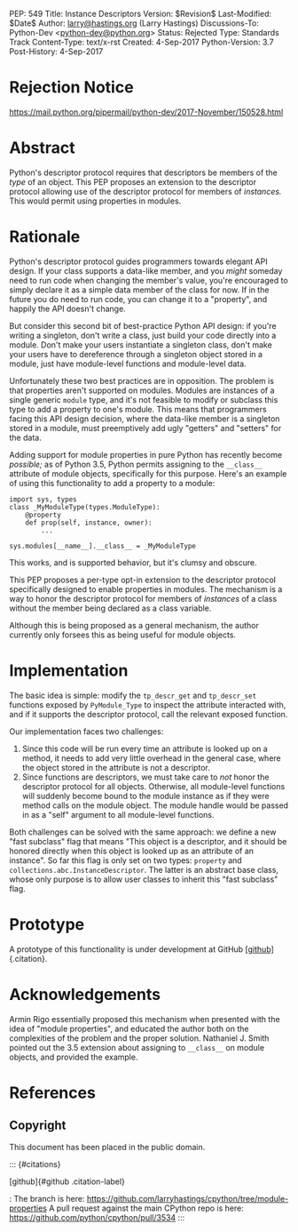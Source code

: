 PEP: 549 Title: Instance Descriptors Version: \$Revision\$
Last-Modified: \$Date\$ Author: <larry@hastings.org> (Larry Hastings)
Discussions-To: Python-Dev \<<python-dev@python.org>\> Status: Rejected
Type: Standards Track Content-Type: text/x-rst Created: 4-Sep-2017
Python-Version: 3.7 Post-History: 4-Sep-2017

Rejection Notice
================

<https://mail.python.org/pipermail/python-dev/2017-November/150528.html>

Abstract
========

Python\'s descriptor protocol requires that descriptors be members of
the *type* of an object. This PEP proposes an extension to the
descriptor protocol allowing use of the descriptor protocol for members
of *instances.* This would permit using properties in modules.

Rationale
=========

Python\'s descriptor protocol guides programmers towards elegant API
design. If your class supports a data-like member, and you *might*
someday need to run code when changing the member\'s value, you\'re
encouraged to simply declare it as a simple data member of the class for
now. If in the future you do need to run code, you can change it to a
\"property\", and happily the API doesn\'t change.

But consider this second bit of best-practice Python API design: if
you\'re writing a singleton, don\'t write a class, just build your code
directly into a module. Don\'t make your users instantiate a singleton
class, don\'t make your users have to dereference through a singleton
object stored in a module, just have module-level functions and
module-level data.

Unfortunately these two best practices are in opposition. The problem is
that properties aren\'t supported on modules. Modules are instances of a
single generic `module` type, and it\'s not feasible to modify or
subclass this type to add a property to one\'s module. This means that
programmers facing this API design decision, where the data-like member
is a singleton stored in a module, must preemptively add ugly
\"getters\" and \"setters\" for the data.

Adding support for module properties in pure Python has recently become
*possible;* as of Python 3.5, Python permits assigning to the
`__class__` attribute of module objects, specifically for this purpose.
Here\'s an example of using this functionality to add a property to a
module:

    import sys, types
    class _MyModuleType(types.ModuleType):
        @property
        def prop(self, instance, owner):
            ...

    sys.modules[__name__].__class__ = _MyModuleType

This works, and is supported behavior, but it\'s clumsy and obscure.

This PEP proposes a per-type opt-in extension to the descriptor protocol
specifically designed to enable properties in modules. The mechanism is
a way to honor the descriptor protocol for members of *instances* of a
class without the member being declared as a class variable.

Although this is being proposed as a general mechanism, the author
currently only forsees this as being useful for module objects.

Implementation
==============

The basic idea is simple: modify the `tp_descr_get` and `tp_descr_set`
functions exposed by `PyModule_Type` to inspect the attribute interacted
with, and if it supports the descriptor protocol, call the relevant
exposed function.

Our implementation faces two challenges:

1.  Since this code will be run every time an attribute is looked up on
    a method, it needs to add very little overhead in the general case,
    where the object stored in the attribute is not a descriptor.
2.  Since functions are descriptors, we must take care to *not* honor
    the descriptor protocol for all objects. Otherwise, all module-level
    functions will suddenly become bound to the module instance as if
    they were method calls on the module object. The module handle would
    be passed in as a \"self\" argument to all module-level functions.

Both challenges can be solved with the same approach: we define a new
\"fast subclass\" flag that means \"This object is a descriptor, and it
should be honored directly when this object is looked up as an attribute
of an instance\". So far this flag is only set on two types: `property`
and `collections.abc.InstanceDescriptor`. The latter is an abstract base
class, whose only purpose is to allow user classes to inherit this
\"fast subclass\" flag.

Prototype
=========

A prototype of this functionality is under development at GitHub
[\[github\]](#github){.citation}.

Acknowledgements
================

Armin Rigo essentially proposed this mechanism when presented with the
idea of \"module properties\", and educated the author both on the
complexities of the problem and the proper solution. Nathaniel J. Smith
pointed out the 3.5 extension about assigning to `__class__` on module
objects, and provided the example.

References
==========

Copyright
---------

This document has been placed in the public domain.

::: {#citations}

[github]{#github .citation-label}

:   The branch is here:
    <https://github.com/larryhastings/cpython/tree/module-properties> A
    pull request against the main CPython repo is here:
    <https://github.com/python/cpython/pull/3534>
:::
